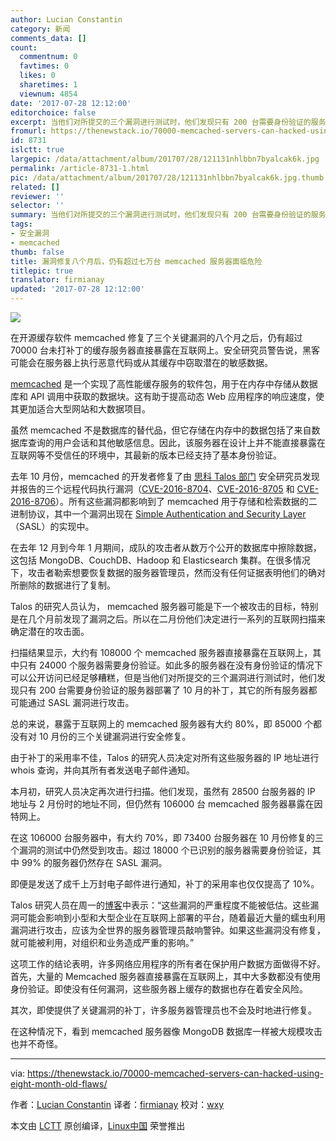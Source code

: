```yaml
---
author: Lucian Constantin
category: 新闻
comments_data: []
count:
  commentnum: 0
  favtimes: 0
  likes: 0
  sharetimes: 1
  viewnum: 4854
date: '2017-07-28 12:12:00'
editorchoice: false
excerpt: 当他们对所提交的三个漏洞进行测试时，他们发现只有 200 台需要身份验证的服务器部署了 10 月的补丁，其它的所有服务器都可能通过 SASL 漏洞进行攻击。
fromurl: https://thenewstack.io/70000-memcached-servers-can-hacked-using-eight-month-old-flaws/
id: 8731
islctt: true
largepic: /data/attachment/album/201707/28/121131nhlbbn7byalcak6k.jpg
permalink: /article-8731-1.html
pic: /data/attachment/album/201707/28/121131nhlbbn7byalcak6k.jpg.thumb.jpg
related: []
reviewer: ''
selector: ''
summary: 当他们对所提交的三个漏洞进行测试时，他们发现只有 200 台需要身份验证的服务器部署了 10 月的补丁，其它的所有服务器都可能通过 SASL 漏洞进行攻击。
tags:
- 安全漏洞
- memcached
thumb: false
title: 漏洞修复八个月后，仍有超过七万台 memcached 服务器面临危险
titlepic: true
translator: firmianay
updated: '2017-07-28 12:12:00'
---
```


![](/data/attachment/album/201707/28/121131nhlbbn7byalcak6k.jpg)


在开源缓存软件 memcached 修复了三个关键漏洞的八个月之后，仍有超过 70000 台未打补丁的缓存服务器直接暴露在互联网上。安全研究员警告说，黑客可能会在服务器上执行恶意代码或从其缓存中窃取潜在的敏感数据。


[memcached](https://memcached.org/) 是一个实现了高性能缓存服务的软件包，用于在内存中存储从数据库和 API 调用中获取的数据块。这有助于提高动态 Web 应用程序的响应速度，使其更加适合大型网站和大数据项目。


虽然 memcached 不是数据库的替代品，但它存储在内存中的数据包括了来自数据库查询的用户会话和其他敏感信息。因此，该服务器在设计上并不能直接暴露在互联网等不受信任的环境中，其最新的版本已经支持了基本身份验证。


去年 10 月份，memcached 的开发者修复了由 [思科 Talos 部门](https://www.talosintelligence.com/) 安全研究员发现并报告的三个远程代码执行漏洞（[CVE-2016-8704](https://www.talosintelligence.com/reports/TALOS-2016-0219/)、[CVE-2016-8705](https://www.talosintelligence.com/reports/TALOS-2016-0220/) 和 [CVE-2016-8706](https://www.talosintelligence.com/reports/TALOS-2016-0221/)）。所有这些漏洞都影响到了 memcached 用于存储和检索数据的二进制协议，其中一个漏洞出现在 [Simple Authentication and Security Layer](https://tools.ietf.org/html/rfc4422) （SASL）的实现中。


在去年 12 月到今年 1 月期间，成队的攻击者从数万个公开的数据库中擦除数据，这包括 MongoDB、CouchDB、Hadoop 和 Elasticsearch 集群。在很多情况下，攻击者勒索想要恢复数据的服务器管理员，然而没有任何证据表明他们的确对所删除的数据进行了复制。


Talos 的研究人员认为， memcached 服务器可能是下一个被攻击的目标，特别是在几个月前发现了漏洞之后。所以在二月份他们决定进行一系列的互联网扫描来确定潜在的攻击面。


扫描结果显示，大约有 108000 个 memcached 服务器直接暴露在互联网上，其中只有 24000 个服务器需要身份验证。如此多的服务器在没有身份验证的情况下可以公开访问已经足够糟糕，但是当他们对所提交的三个漏洞进行测试时，他们发现只有 200 台需要身份验证的服务器部署了 10 月的补丁，其它的所有服务器都可能通过 SASL 漏洞进行攻击。


总的来说，暴露于互联网上的 memcached 服务器有大约 80%，即 85000 个都没有对 10 月份的三个关键漏洞进行安全修复。


由于补丁的采用率不佳，Talos 的研究人员决定对所有这些服务器的 IP 地址进行 whois 查询，并向其所有者发送电子邮件通知。


本月初，研究人员决定再次进行扫描。他们发现，虽然有 28500 台服务器的 IP 地址与 2 月份时的地址不同，但仍然有 106000 台 memcached 服务器暴露在因特网上。


在这 106000 台服务器中，有大约 70%，即 73400 台服务器在 10 月份修复的三个漏洞的测试中仍然受到攻击。超过 18000 个已识别的服务器需要身份验证，其中 99% 的服务器仍然存在 SASL 漏洞。


即便是发送了成千上万封电子邮件进行通知，补丁的采用率也仅仅提高了 10%。


Talos 研究人员在周一的[博客](http://blog.talosintelligence.com/2017/07/memcached-patch-failure.html)中表示：“这些漏洞的严重程度不能被低估。这些漏洞可能会影响到小型和大型企业在互联网上部署的平台，随着最近大量的蠕虫利用漏洞进行攻击，应该为全世界的服务器管理员敲响警钟。如果这些漏洞没有修复，就可能被利用，对组织和业务造成严重的影响。”


这项工作的结论表明，许多网络应用程序的所有者在保护用户数据方面做得不好。首先，大量的 Memcached 服务器直接暴露在互联网上，其中大多数都没有使用身份验证。即使没有任何漏洞，这些服务器上缓存的数据也存在着安全风险。


其次，即使提供了关键漏洞的补丁，许多服务器管理员也不会及时地进行修复。


在这种情况下，看到 memcached 服务器像 MongoDB 数据库一样被大规模攻击也并不奇怪。




---


via: <https://thenewstack.io/70000-memcached-servers-can-hacked-using-eight-month-old-flaws/>


作者：[Lucian Constantin](https://thenewstack.io/author/lucian/) 译者：[firmianay](https://github.com/firmianay) 校对：[wxy](https://github.com/wxy)


本文由 [LCTT](https://github.com/LCTT/TranslateProject) 原创编译，[Linux中国](https://linux.cn/) 荣誉推出